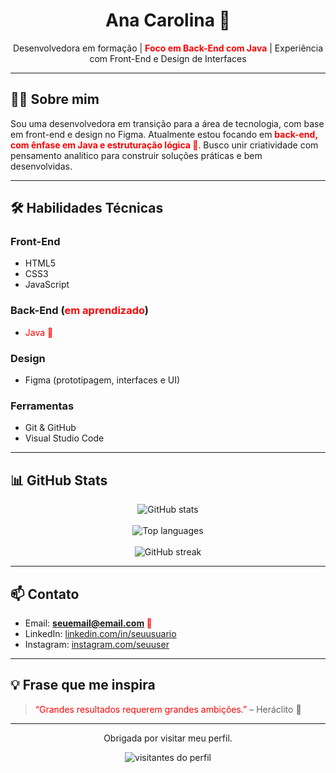 <h1 align="center">Ana Carolina 🍒</h1>

<p align="center">
  Desenvolvedora em formação | <span style="color: red; font-weight: bold;">Foco em Back-End com Java</span> | Experiência com Front-End e Design de Interfaces
</p>

---

## 👩‍💻 Sobre mim

Sou uma desenvolvedora em transição para a área de tecnologia, com base em front-end e design no Figma. Atualmente estou focando em <span style="color: red; font-weight: bold;">back-end, com ênfase em Java e estruturação lógica 🍒</span>. Busco unir criatividade com pensamento analítico para construir soluções práticas e bem desenvolvidas.

---

## 🛠️ Habilidades Técnicas

### Front-End
- HTML5
- CSS3
- JavaScript

### Back-End (<span style="color: red; font-weight: bold;">em aprendizado</span>)
- <span style="color: red;">Java 🍒</span>

### Design
- Figma (prototipagem, interfaces e UI)

### Ferramentas
- Git & GitHub
- Visual Studio Code

---

## 📊 GitHub Stats

<p align="center">
  <img src="https://github-readme-stats.vercel.app/api?username=SEUUSUARIO&show_icons=true&theme=default&count_private=true" alt="GitHub stats" />
  <br><br>
  <img src="https://github-readme-stats.vercel.app/api/top-langs/?username=SEUUSUARIO&layout=compact&theme=default" alt="Top languages" />
  <br><br>
  <img src="https://streak-stats.demolab.com?user=SEUUSUARIO&theme=default" alt="GitHub streak" />
</p>

---

## 📫 Contato

- Email: <span style="color: red; font-weight: bold;">seuemail@email.com 🍒</span>  
- LinkedIn: [linkedin.com/in/seuusuario](https://linkedin.com/in/seuusuario)  
- Instagram: [instagram.com/seuuser](https://instagram.com/seuuser)

---

## 💡 Frase que me inspira

> <span style="color: red;">“Grandes resultados requerem grandes ambições.”</span> – Heráclito 🍒

---

<p align="center">
  Obrigada por visitar meu perfil.
</p>

<p align="center">
  <img src="https://visitor-badge.laobi.icu/badge?page_id=SEUUSUARIO" alt="visitantes do perfil"/>
</p>

